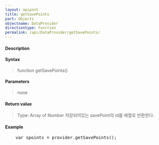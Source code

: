 ```yaml
---
layout: apipost
title: getSavePoints
part: Objects
objectname: DataProvider
directiontype: Function
permalink: /api/DataProvider/getSavePoints/
---
```



#### Description

> 
> 

#### Syntax

> function getSavePoints()

#### Parameters

> none

#### Return value

> Type: Array of Number
> 저장되어있는 savePoint의 id를 배열로 반환한다.

#### Example

<pre class="prettyprint">
    var spoints = provider.getSavePoints();
</pre>

